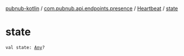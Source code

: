 [pubnub-kotlin](../../index.md) / [com.pubnub.api.endpoints.presence](../index.md) / [Heartbeat](index.md) / [state](./state.md)

# state

`val state: `[`Any`](https://kotlinlang.org/api/latest/jvm/stdlib/kotlin/-any/index.html)`?`